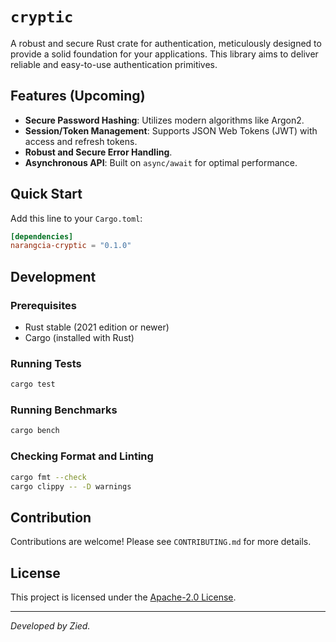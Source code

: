 # `cryptic`

A robust and secure Rust crate for authentication, meticulously designed to provide a solid foundation for your applications. This library aims to deliver reliable and easy-to-use authentication primitives.

## Features (Upcoming)

* **Secure Password Hashing**: Utilizes modern algorithms like Argon2.
* **Session/Token Management**: Supports JSON Web Tokens (JWT) with access and refresh tokens.
* **Robust and Secure Error Handling**.
* **Asynchronous API**: Built on `async/await` for optimal performance.

## Quick Start

Add this line to your `Cargo.toml`:

```toml
[dependencies]
narangcia-cryptic = "0.1.0"
```

## Development

### Prerequisites

* Rust stable (2021 edition or newer)
* Cargo (installed with Rust)

### Running Tests

```bash
cargo test
```

### Running Benchmarks

```bash
cargo bench
```

### Checking Format and Linting

```bash
cargo fmt --check
cargo clippy -- -D warnings
```

## Contribution

Contributions are welcome! Please see `CONTRIBUTING.md` for more details.

## License

This project is licensed under the [Apache-2.0 License](LICENCE).

---
*Developed by Zied.*
